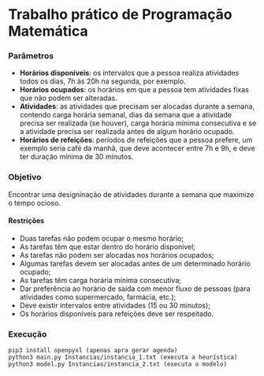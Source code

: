 # Trabalho prático de Programação Matemática

### Parâmetros

* **Horários disponíveis**: os intervalos que a pessoa realiza atividades todos os dias, 7h às 20h na segunda, por exemplo.
* **Horários ocupados**: os horários em que a pessoa tem atividades fixas que não podem ser alteradas.
* **Atividades**: as atividades que precisam ser alocadas durante a semana, contendo carga horária semanal, dias da semana que a atividade precisa ser realizada (se houver), carga horária mínima consecutiva e se a atividade precisa ser realizada antes de algum horário ocupado.
* **Horários de refeições**: períodos de refeições que a pessoa prefere, um exemplo seria café da manhã, que deve acontecer entre 7h e 9h, e deve ter duração mínima de 30 minutos.

### Objetivo

Encontrar uma designinação de atividades durante a semana que maximize o tempo ocioso.

#### Restrições

* Duas tarefas não podem ocupar o mesmo horário;
* As tarefas têm que estar dentro do horário disponível;
* As tarefas não podem ser alocadas nos horários ocupados;
* Algumas tarefas devem ser alocadas antes de um determinado horário ocupado;
* As tarefas têm carga horária mínima consecutiva;
* Dar preferência ao horário de saída com menor fluxo de pessoas (para atividades como supermercado, farmácia, etc.);
* Deve existir intervalos entre atividades (15 ou 30 minutos);
* Os horários disponíveis para refeições deve ser respeitado.

### Execução

```
pip3 install openpyxl (apenas apra gerar agenda)
python3 main.py Instancias/instancia_1.txt (executa a heurística)
python3 model.py Instancias/instancia_2.txt (executa o modelo)
```
